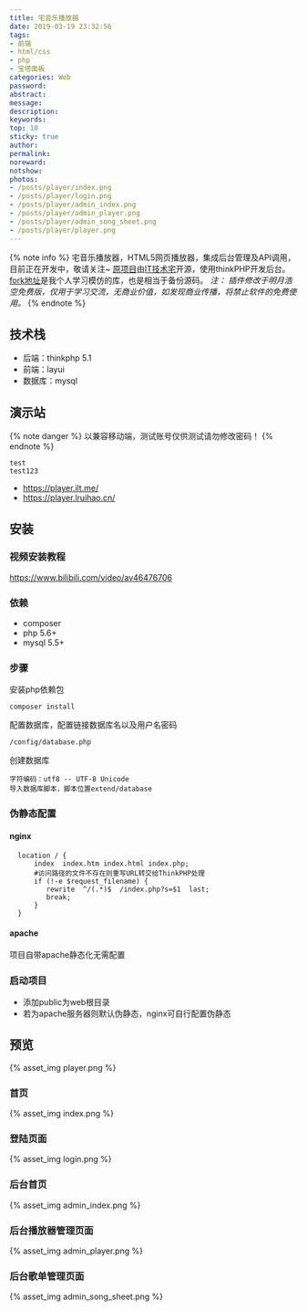 ```yaml
---
title: 宅音乐播放器
date: 2019-03-19 23:32:56
tags:
- 前端
- html/css
- php
- 宝塔面板
categories: Web
password:
abstract:
message:
description:
keywords:
top: 10
sticky: true
author:
permalink:
noreward:
notshow:
photos:
- /posts/player/index.png
- /posts/player/login.png
- /posts/player/admin_index.png
- /posts/player/admin_player.png
- /posts/player/admin_song_sheet.png
- /posts/player/player.png
---
```


{% note info %}
宅音乐播放器，HTML5网页播放器，集成后台管理及API调用，目前正在开发中，敬请关注~
[原项目](https://github.com/lzx8589561/zhai-music)由[IT技术宅](https://www.ilt.me)开源，使用thinkPHP开发后台。 [fork地址](https://github.com/Lruihao/zhai-music)是我个人学习模仿的库，也是相当于备份源码。
*注： 插件修改于明月浩空免费版，仅用于学习交流，无商业价值，如发现商业传播，将禁止软件的免费使用。*
{% endnote %}

<!--more-->

## 技术栈
- 后端：thinkphp 5.1
- 前端：layui
- 数据库：mysql

## 演示站
{% note danger %}
以兼容移动端，测试账号仅供测试请勿修改密码！
{% endnote %}
```text 测试账号
test
test123
```
- https://player.ilt.me/
- https://player.lruihao.cn/

## 安装
### 视频安装教程
https://www.bilibili.com/video/av46476706
### 依赖
- composer
- php 5.6+
- mysql 5.5+

### 步骤
安装php依赖包
```
composer install
```
配置数据库，配置链接数据库名以及用户名密码
````
/config/database.php
````
创建数据库
```
字符编码：utf8 -- UTF-8 Unicode
导入数据库脚本，脚本位置extend/database
```
### 伪静态配置
#### nginx
```
  location / {
      index  index.htm index.html index.php;
      #访问路径的文件不存在则重写URL转交给ThinkPHP处理
      if (!-e $request_filename) {
         rewrite  ^/(.*)$  /index.php?s=$1  last;
         break;
      }
  }
```
#### apache
项目自带apache静态化无需配置
### 启动项目
- 添加public为web根目录
- 若为apache服务器则默认伪静态，nginx可自行配置伪静态

## 预览
{% asset_img player.png %}
### 首页
{% asset_img index.png %}
### 登陆页面
{% asset_img login.png %}
### 后台首页
{% asset_img admin_index.png %}
### 后台播放器管理页面
{% asset_img admin_player.png %}
### 后台歌单管理页面
{% asset_img admin_song_sheet.png %}
